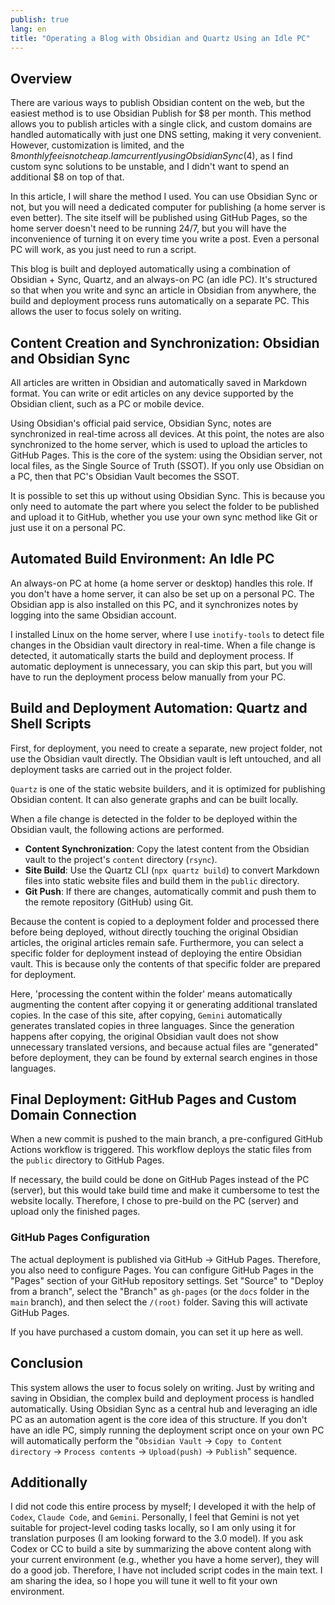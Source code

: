 ```yaml
---
publish: true
lang: en
title: "Operating a Blog with Obsidian and Quartz Using an Idle PC"
---
```


## Overview
There are various ways to publish Obsidian content on the web, but the easiest method is to use Obsidian Publish for $8 per month. This method allows you to publish articles with a single click, and custom domains are handled automatically with just one DNS setting, making it very convenient. However, customization is limited, and the $8 monthly fee is not cheap. I am currently using Obsidian Sync ($4), as I find custom sync solutions to be unstable, and I didn't want to spend an additional $8 on top of that.

In this article, I will share the method I used. You can use Obsidian Sync or not, but you will need a dedicated computer for publishing (a home server is even better). The site itself will be published using GitHub Pages, so the home server doesn't need to be running 24/7, but you will have the inconvenience of turning it on every time you write a post. Even a personal PC will work, as you just need to run a script.

This blog is built and deployed automatically using a combination of Obsidian + Sync, Quartz, and an always-on PC (an idle PC).
It's structured so that when you write and sync an article in Obsidian from anywhere, the build and deployment process runs automatically on a separate PC.
This allows the user to focus solely on writing.

## Content Creation and Synchronization: Obsidian and Obsidian Sync
All articles are written in Obsidian and automatically saved in Markdown format.
You can write or edit articles on any device supported by the Obsidian client, such as a PC or mobile device.

Using Obsidian's official paid service, Obsidian Sync, notes are synchronized in real-time across all devices. At this point, the notes are also synchronized to the home server, which is used to upload the articles to GitHub Pages.
This is the core of the system: using the Obsidian server, not local files, as the Single Source of Truth (SSOT). If you only use Obsidian on a PC, then that PC's Obsidian Vault becomes the SSOT.

It is possible to set this up without using Obsidian Sync. This is because you only need to automate the part where you select the folder to be published and upload it to GitHub, whether you use your own sync method like Git or just use it on a personal PC.

## Automated Build Environment: An Idle PC
An always-on PC at home (a home server or desktop) handles this role. If you don't have a home server, it can also be set up on a personal PC.
The Obsidian app is also installed on this PC, and it synchronizes notes by logging into the same Obsidian account.

I installed Linux on the home server, where I use `inotify-tools` to detect file changes in the Obsidian vault directory in real-time.
When a file change is detected, it automatically starts the build and deployment process.
If automatic deployment is unnecessary, you can skip this part, but you will have to run the deployment process below manually from your PC.

## Build and Deployment Automation: Quartz and Shell Scripts
First, for deployment, you need to create a separate, new project folder, not use the Obsidian vault directly. The Obsidian vault is left untouched, and all deployment tasks are carried out in the project folder.

`Quartz` is one of the static website builders, and it is optimized for publishing Obsidian content. It can also generate graphs and can be built locally.

When a file change is detected in the folder to be deployed within the Obsidian vault, the following actions are performed.

*   **Content Synchronization**: Copy the latest content from the Obsidian vault to the project's `content` directory (`rsync`).
*   **Site Build**: Use the Quartz CLI (`npx quartz build`) to convert Markdown files into static website files and build them in the `public` directory.
*   **Git Push**: If there are changes, automatically commit and push them to the remote repository (GitHub) using Git.

Because the content is copied to a deployment folder and processed there before being deployed, without directly touching the original Obsidian articles, the original articles remain safe. Furthermore, you can select a specific folder for deployment instead of deploying the entire Obsidian vault. This is because only the contents of that specific folder are prepared for deployment.

Here, 'processing the content within the folder' means automatically augmenting the content after copying it or generating additional translated copies. In the case of this site, after copying, `Gemini` automatically generates translated copies in three languages. Since the generation happens after copying, the original Obsidian vault does not show unnecessary translated versions, and because actual files are "generated" before deployment, they can be found by external search engines in those languages.

## Final Deployment: GitHub Pages and Custom Domain Connection
When a new commit is pushed to the main branch, a pre-configured GitHub Actions workflow is triggered.
This workflow deploys the static files from the `public` directory to GitHub Pages.

If necessary, the build could be done on GitHub Pages instead of the PC (server), but this would take build time and make it cumbersome to test the website locally. Therefore, I chose to pre-build on the PC (server) and upload only the finished pages.

### GitHub Pages Configuration
The actual deployment is published via GitHub -> GitHub Pages. Therefore, you also need to configure Pages.
You can configure GitHub Pages in the "Pages" section of your GitHub repository settings.
Set "Source" to "Deploy from a branch", select the "Branch" as `gh-pages` (or the `docs` folder in the `main` branch), and then select the `/(root)` folder.
Saving this will activate GitHub Pages.

If you have purchased a custom domain, you can set it up here as well.

## Conclusion
This system allows the user to focus solely on writing. Just by writing and saving in Obsidian, the complex build and deployment process is handled automatically.
Using Obsidian Sync as a central hub and leveraging an idle PC as an automation agent is the core idea of this structure. If you don't have an idle PC, simply running the deployment script once on your own PC will automatically perform the "`Obsidian Vault` -> `Copy to Content directory` -> `Process contents` -> `Upload(push)` -> `Publish`" sequence.

## Additionally
I did not code this entire process by myself; I developed it with the help of `Codex`, `Claude Code`, and `Gemini`.
Personally, I feel that Gemini is not yet suitable for project-level coding tasks locally, so I am only using it for translation purposes (I am looking forward to the 3.0 model). If you ask Codex or CC to build a site by summarizing the above content along with your current environment (e.g., whether you have a home server), they will do a good job. Therefore, I have not included script codes in the main text. I am sharing the idea, so I hope you will tune it well to fit your own environment.
